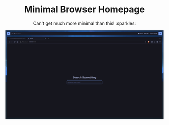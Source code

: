 <h1 align="center">Minimal Browser Homepage</h1>

<p align="center">Can't get much more minimal than this! :sparkles:</p>

![Screenshot](screenshot.png)
